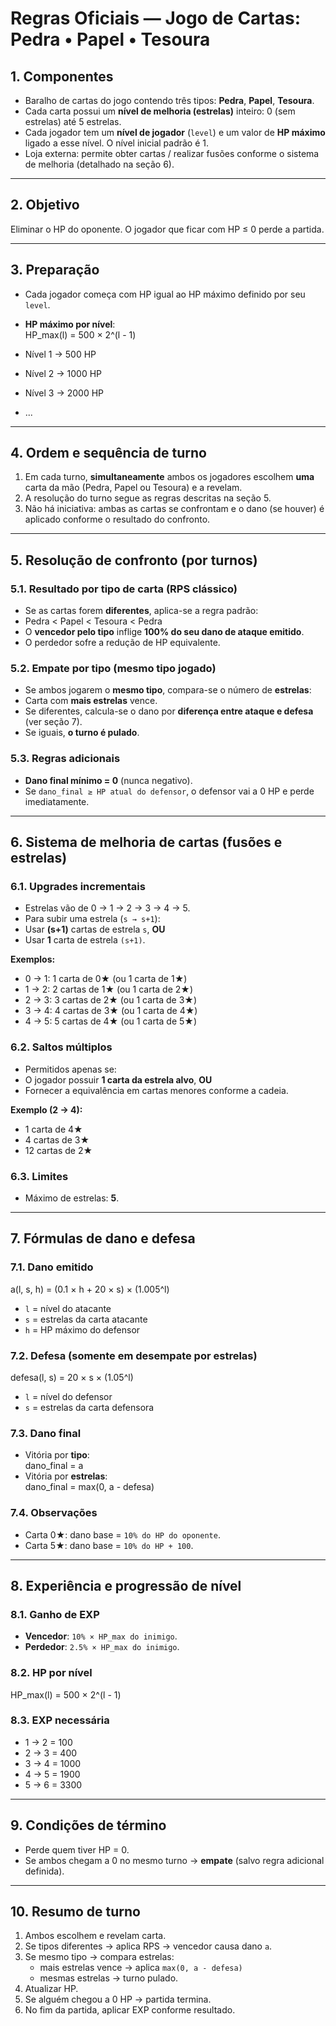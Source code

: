 # Regras Oficiais — Jogo de Cartas: Pedra • Papel • Tesoura

## 1. Componentes
- Baralho de cartas do jogo contendo três tipos: **Pedra**, **Papel**, **Tesoura**.  
- Cada carta possui um **nível de melhoria (estrelas)** inteiro: 0 (sem estrelas) até 5 estrelas.  
- Cada jogador tem um **nível de jogador** (`level`) e um valor de **HP máximo** ligado a esse nível. O nível inicial padrão é 1.  
- Loja externa: permite obter cartas / realizar fusões conforme o sistema de melhoria (detalhado na seção 6).

---

## 2. Objetivo
Eliminar o HP do oponente. O jogador que ficar com HP ≤ 0 perde a partida.

---

## 3. Preparação
- Cada jogador começa com HP igual ao HP máximo definido por seu `level`.  
- **HP máximo por nível**:  
HP_max(l) = 500 × 2^(l - 1)

- Nível 1 → 500 HP  
- Nível 2 → 1000 HP  
- Nível 3 → 2000 HP  
- ...

---

## 4. Ordem e sequência de turno
1. Em cada turno, **simultaneamente** ambos os jogadores escolhem **uma** carta da mão (Pedra, Papel ou Tesoura) e a revelam.  
2. A resolução do turno segue as regras descritas na seção 5.  
3. Não há iniciativa: ambas as cartas se confrontam e o dano (se houver) é aplicado conforme o resultado do confronto.

---

## 5. Resolução de confronto (por turnos)

### 5.1. Resultado por tipo de carta (RPS clássico)
- Se as cartas forem **diferentes**, aplica-se a regra padrão:
- Pedra < Papel < Tesoura < Pedra  
- O **vencedor pelo tipo** inflige **100% do seu dano de ataque emitido**.  
- O perdedor sofre a redução de HP equivalente.

### 5.2. Empate por tipo (mesmo tipo jogado)
- Se ambos jogarem o **mesmo tipo**, compara-se o número de **estrelas**:
- Carta com **mais estrelas** vence.  
- Se diferentes, calcula-se o dano por **diferença entre ataque e defesa** (ver seção 7).  
- Se iguais, **o turno é pulado**.

### 5.3. Regras adicionais
- **Dano final mínimo = 0** (nunca negativo).  
- Se `dano_final ≥ HP atual do defensor`, o defensor vai a 0 HP e perde imediatamente.

---

## 6. Sistema de melhoria de cartas (fusões e estrelas)

### 6.1. Upgrades incrementais
- Estrelas vão de 0 → 1 → 2 → 3 → 4 → 5.  
- Para subir uma estrela (`s → s+1`):
- Usar **(s+1)** cartas de estrela `s`, **OU**  
- Usar **1** carta de estrela `(s+1)`.

**Exemplos:**
- 0 → 1: 1 carta de 0★ (ou 1 carta de 1★)  
- 1 → 2: 2 cartas de 1★ (ou 1 carta de 2★)  
- 2 → 3: 3 cartas de 2★ (ou 1 carta de 3★)  
- 3 → 4: 4 cartas de 3★ (ou 1 carta de 4★)  
- 4 → 5: 5 cartas de 4★ (ou 1 carta de 5★)  

### 6.2. Saltos múltiplos
- Permitidos apenas se:
- O jogador possuir **1 carta da estrela alvo**, **OU**  
- Fornecer a equivalência em cartas menores conforme a cadeia.  

**Exemplo (2 → 4):**
- 1 carta de 4★  
- 4 cartas de 3★  
- 12 cartas de 2★  

### 6.3. Limites
- Máximo de estrelas: **5**.

---

## 7. Fórmulas de dano e defesa

### 7.1. Dano emitido
a(l, s, h) = (0.1 × h + 20 × s) × (1.005^l)

- `l` = nível do atacante  
- `s` = estrelas da carta atacante  
- `h` = HP máximo do defensor  

### 7.2. Defesa (somente em desempate por estrelas)
defesa(l, s) = 20 × s × (1.05^l)

- `l` = nível do defensor  
- `s` = estrelas da carta defensora  

### 7.3. Dano final
- Vitória por **tipo**:  
dano_final = a
- Vitória por **estrelas**:  
dano_final = max(0, a - defesa)

### 7.4. Observações
- Carta 0★: dano base = `10% do HP do oponente`.  
- Carta 5★: dano base = `10% do HP + 100`.  

---

## 8. Experiência e progressão de nível

### 8.1. Ganho de EXP
- **Vencedor**: `10% × HP_max do inimigo`.  
- **Perdedor**: `2.5% × HP_max do inimigo`.

### 8.2. HP por nível
HP_max(l) = 500 × 2^(l - 1)

### 8.3. EXP necessária
- 1 → 2 = 100  
- 2 → 3 = 400  
- 3 → 4 = 1000  
- 4 → 5 = 1900  
- 5 → 6 = 3300  

---

## 9. Condições de término
- Perde quem tiver HP = 0.  
- Se ambos chegam a 0 no mesmo turno → **empate** (salvo regra adicional definida).

---

## 10. Resumo de turno
1. Ambos escolhem e revelam carta.  
2. Se tipos diferentes → aplica RPS → vencedor causa dano `a`.  
3. Se mesmo tipo → compara estrelas:  
   - mais estrelas vence → aplica `max(0, a - defesa)`  
   - mesmas estrelas → turno pulado.  
4. Atualizar HP.  
5. Se alguém chegou a 0 HP → partida termina.  
6. No fim da partida, aplicar EXP conforme resultado.

